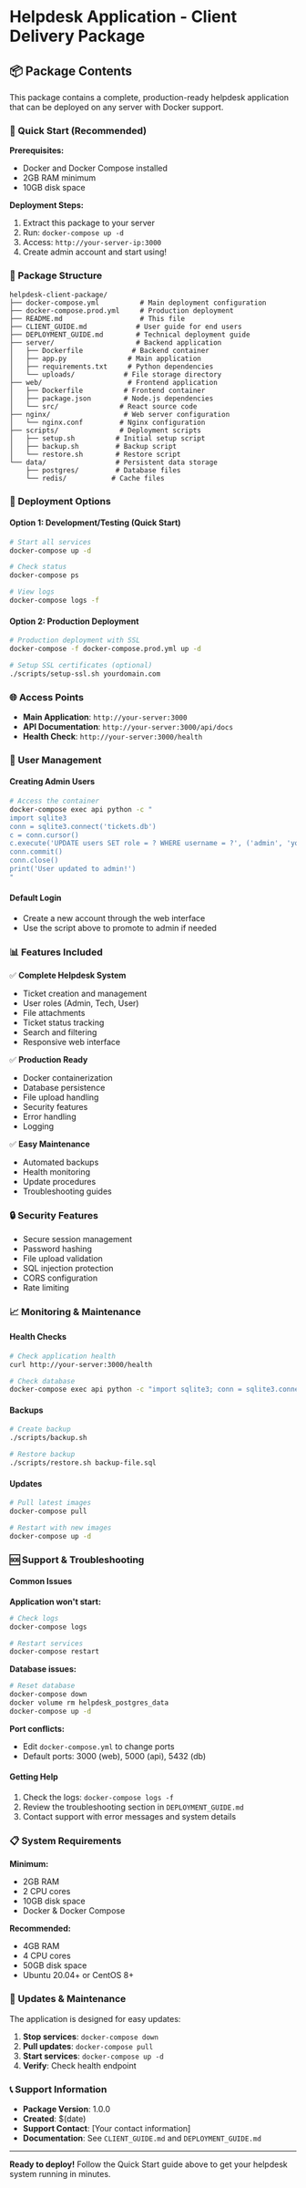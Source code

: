 # Helpdesk Application - Client Delivery Package

## 📦 Package Contents

This package contains a complete, production-ready helpdesk application that can be deployed on any server with Docker support.

### 🚀 Quick Start (Recommended)

**Prerequisites:**
- Docker and Docker Compose installed
- 2GB RAM minimum
- 10GB disk space

**Deployment Steps:**
1. Extract this package to your server
2. Run: `docker-compose up -d`
3. Access: `http://your-server-ip:3000`
4. Create admin account and start using!

### 📁 Package Structure

```
helpdesk-client-package/
├── docker-compose.yml          # Main deployment configuration
├── docker-compose.prod.yml     # Production deployment
├── README.md                   # This file
├── CLIENT_GUIDE.md            # User guide for end users
├── DEPLOYMENT_GUIDE.md        # Technical deployment guide
├── server/                    # Backend application
│   ├── Dockerfile            # Backend container
│   ├── app.py               # Main application
│   ├── requirements.txt     # Python dependencies
│   └── uploads/            # File storage directory
├── web/                     # Frontend application
│   ├── Dockerfile          # Frontend container
│   ├── package.json        # Node.js dependencies
│   └── src/               # React source code
├── nginx/                  # Web server configuration
│   └── nginx.conf         # Nginx configuration
├── scripts/               # Deployment scripts
│   ├── setup.sh          # Initial setup script
│   ├── backup.sh         # Backup script
│   └── restore.sh        # Restore script
└── data/                 # Persistent data storage
    ├── postgres/         # Database files
    └── redis/           # Cache files
```

### 🔧 Deployment Options

#### Option 1: Development/Testing (Quick Start)
```bash
# Start all services
docker-compose up -d

# Check status
docker-compose ps

# View logs
docker-compose logs -f
```

#### Option 2: Production Deployment
```bash
# Production deployment with SSL
docker-compose -f docker-compose.prod.yml up -d

# Setup SSL certificates (optional)
./scripts/setup-ssl.sh yourdomain.com
```

### 🌐 Access Points

- **Main Application**: `http://your-server:3000`
- **API Documentation**: `http://your-server:3000/api/docs`
- **Health Check**: `http://your-server:3000/health`

### 👥 User Management

#### Creating Admin Users
```bash
# Access the container
docker-compose exec api python -c "
import sqlite3
conn = sqlite3.connect('tickets.db')
c = conn.cursor()
c.execute('UPDATE users SET role = ? WHERE username = ?', ('admin', 'your_username'))
conn.commit()
conn.close()
print('User updated to admin!')
"
```

#### Default Login
- Create a new account through the web interface
- Use the script above to promote to admin if needed

### 📊 Features Included

✅ **Complete Helpdesk System**
- Ticket creation and management
- User roles (Admin, Tech, User)
- File attachments
- Ticket status tracking
- Search and filtering
- Responsive web interface

✅ **Production Ready**
- Docker containerization
- Database persistence
- File upload handling
- Security features
- Error handling
- Logging

✅ **Easy Maintenance**
- Automated backups
- Health monitoring
- Update procedures
- Troubleshooting guides

### 🔒 Security Features

- Secure session management
- Password hashing
- File upload validation
- SQL injection protection
- CORS configuration
- Rate limiting

### 📈 Monitoring & Maintenance

#### Health Checks
```bash
# Check application health
curl http://your-server:3000/health

# Check database
docker-compose exec api python -c "import sqlite3; conn = sqlite3.connect('tickets.db'); print('DB OK')"
```

#### Backups
```bash
# Create backup
./scripts/backup.sh

# Restore backup
./scripts/restore.sh backup-file.sql
```

#### Updates
```bash
# Pull latest images
docker-compose pull

# Restart with new images
docker-compose up -d
```

### 🆘 Support & Troubleshooting

#### Common Issues

**Application won't start:**
```bash
# Check logs
docker-compose logs

# Restart services
docker-compose restart
```

**Database issues:**
```bash
# Reset database
docker-compose down
docker volume rm helpdesk_postgres_data
docker-compose up -d
```

**Port conflicts:**
- Edit `docker-compose.yml` to change ports
- Default ports: 3000 (web), 5000 (api), 5432 (db)

#### Getting Help

1. Check the logs: `docker-compose logs -f`
2. Review the troubleshooting section in `DEPLOYMENT_GUIDE.md`
3. Contact support with error messages and system details

### 📋 System Requirements

**Minimum:**
- 2GB RAM
- 2 CPU cores
- 10GB disk space
- Docker & Docker Compose

**Recommended:**
- 4GB RAM
- 4 CPU cores
- 50GB disk space
- Ubuntu 20.04+ or CentOS 8+

### 🔄 Updates & Maintenance

The application is designed for easy updates:

1. **Stop services**: `docker-compose down`
2. **Pull updates**: `docker-compose pull`
3. **Start services**: `docker-compose up -d`
4. **Verify**: Check health endpoint

### 📞 Support Information

- **Package Version**: 1.0.0
- **Created**: $(date)
- **Support Contact**: [Your contact information]
- **Documentation**: See `CLIENT_GUIDE.md` and `DEPLOYMENT_GUIDE.md`

---

**Ready to deploy!** Follow the Quick Start guide above to get your helpdesk system running in minutes.
